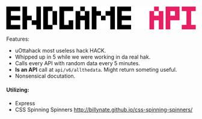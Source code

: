 ![EndgameAPI](/endgame.png)

Features:
- uOttahack most useless hack HACK.
- Whipped up in 5 while we were working in da real hak.
- Calls every API with random data every 5 minutes.
- **Is an API** call at `api/v6/allthedata`. Might return someting useful.
- Nonsensical docutation.


#### Utilizing:
- Express 
- CSS Spinning Spinners <http://billynate.github.io/css-spinning-spinners/>
